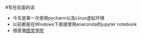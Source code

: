#写在前面的话
- 今天是第一次使用pycharm以及LInux虚拟环境
- 以前都是在Windows下直接使用anaconda的jupyter notebook
- 很感激[图灵学院](https://www.google.com/search?q=%E7%BD%91%E6%98%93%E4%BA%91%E8%AF%BE%E5%A0%82&oq=%E7%BD%91%E6%98%93%E4%BA%91%E8%AF%BE%E5%A0%82&aqs=chrome..69i57.16362j0j7&sourceid=chrome&ie=UTF-8)